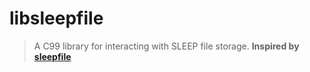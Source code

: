 libsleepfile
============

> A C99 library for interacting with SLEEP file storage.
**Inspired by [sleepfile][sleepfile]**

[sleepfile]: https://github.com/mafintosh/sleepfile
